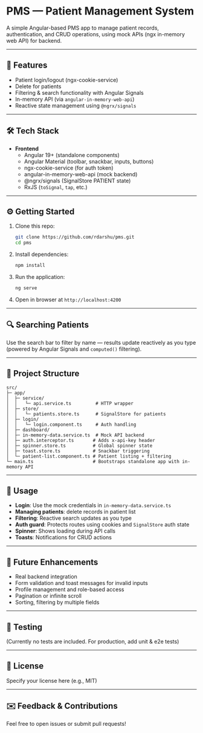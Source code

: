 
# PMS — Patient Management System

A simple Angular-based PMS app to manage patient records, authentication, and CRUD operations, using mock APIs (ngx in-memory web API) for backend.

---

## 🚀 Features

- Patient login/logout (ngx-cookie-service)
- Delete for patients
- Filtering & search functionality with Angular Signals
- In-memory API (via `angular-in-memory-web-api`)
- Reactive state management using `@ngrx/signals`

---

## 🛠️ Tech Stack

- **Frontend**  
  - Angular 19+ (standalone components)
  - Angular Material (toolbar, snackbar, inputs, buttons)
  - ngx-cookie-service (for auth token)
  - angular-in-memory-web-api (mock backend)
  - @ngrx/signals (SignalStore PATIENT state)
  - RxJS (`toSignal`, `tap`, etc.)

---

## ⚙️ Getting Started

1. Clone this repo:  
   ```bash
   git clone https://github.com/rdarshu/pms.git
   cd pms
   ```

2. Install dependencies:  
   ```bash
   npm install
   ```

3. Run the application:  
   ```bash
   ng serve
   ```

4. Open in browser at `http://localhost:4200`

---

## 🔍 Searching Patients

Use the search bar to filter by name — results update reactively as you type (powered by Angular Signals and `computed()` filtering).

---

## 📂 Project Structure

```
src/
├─ app/
│  ├─ service/
│  │   └─ api.service.ts         # HTTP wrapper
│  ├─ store/
│  │   └─ patients.store.ts      # SignalStore for patients
│  ├─ login/
│  │   └─ login.component.ts     # Auth handling
│  ├─ dashboard/
│  ├─ in-memory-data.service.ts  # Mock API backend
│  ├─ auth.interceptor.ts       # Adds x-api-key header
│  ├─ spinner.store.ts          # Global spinner state
│  ├─ toast.store.ts            # Snackbar triggering
│  └─ patient-list.component.ts # Patient listing + filtering
└─ main.ts                      # Bootstraps standalone app with in-memory API
```

---

## 🔧 Usage

- **Login**: Use the mock credentials in `in-memory-data.service.ts`
- **Managing patients**:  delete records in patient list
- **Filtering**: Reactive search updates as you type
- **Auth guard**: Protects routes using cookies and `SignalStore` auth state
- **Spinner**: Shows loading during API calls
- **Toasts**: Notifications for CRUD actions

---

## 📢 Future Enhancements

- Real backend integration
- Form validation and toast messages for invalid inputs
- Profile management and role-based access
- Pagination or infinite scroll
- Sorting, filtering by multiple fields

---

## 🧪 Testing

(Currently no tests are included. For production, add unit & e2e tests)

---

## 📄 License

Specify your license here (e.g., MIT)

---

## ✉️ Feedback & Contributions

Feel free to open issues or submit pull requests!
